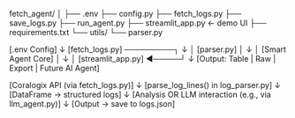 fetch_agent/
│
├── .env
├── config.py
├── fetch_logs.py
├── save_logs.py
├── run_agent.py
├── streamlit_app.py  ← demo UI
├── requirements.txt
└── utils/
    └── parser.py



[.env Config] 
     ↓
[fetch_logs.py] ─────────┐
     ↓                   │
[parser.py]              │
     ↓                   │
[Smart Agent Core]       │
     ↓                   │
[streamlit_app.py] ◄─────┘
     ↓
[Output: Table | Raw | Export | Future AI Agent]



[Coralogix API (via fetch_logs.py)]
          ↓
[parse_log_lines() in log_parser.py]
          ↓
[DataFrame → structured logs]
          ↓
[Analysis OR LLM interaction (e.g., via llm_agent.py)]
          ↓
[Output → save to logs.json]

